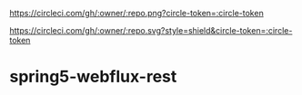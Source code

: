 https://circleci.com/gh/:owner/:repo.png?circle-token=:circle-token

https://circleci.com/gh/:owner/:repo.svg?style=shield&circle-token=:circle-token

# spring5-webflux-rest

